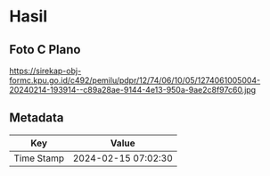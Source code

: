 # Hasil

## Foto C Plano

https://sirekap-obj-formc.kpu.go.id/c492/pemilu/pdpr/12/74/06/10/05/1274061005004-20240214-193914--c89a28ae-9144-4e13-950a-9ae2c8f97c60.jpg


## Metadata

| Key        | Value               |
| ---------- | ------------------- |
| Time Stamp | 2024-02-15 07:02:30 |



